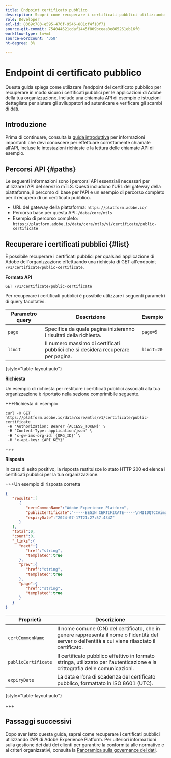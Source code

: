 ```yaml
---
title: Endpoint certificato pubblico
description: Scopri come recuperare i certificati pubblici utilizzando l’endpoint /public-certificate dell’API del servizio MTLS.
role: Developer
exl-id: 8369c783-e595-476f-9546-801cf4f10f71
source-git-commit: 754044621cdaf1445f809bceaa3e865261eb16f0
workflow-type: tm+mt
source-wordcount: '358'
ht-degree: 3%

---
```


# Endpoint di certificato pubblico

Questa guida spiega come utilizzare l’endpoint del certificato pubblico per recuperare in modo sicuro i certificati pubblici per le applicazioni di Adobe della tua organizzazione. Include una chiamata API di esempio e istruzioni dettagliate per aiutare gli sviluppatori ad autenticare e verificare gli scambi di dati.

## Introduzione

Prima di continuare, consulta la [guida introduttiva](./getting-started.md) per informazioni importanti che devi conoscere per effettuare correttamente chiamate all&#39;API, incluse le intestazioni richieste e la lettura delle chiamate API di esempio.

## Percorsi API {#paths}

Le seguenti informazioni sono i percorsi API essenziali necessari per utilizzare l’API del servizio mTLS. Questi includono l’URL del gateway della piattaforma, il percorso di base per l’API e un esempio di percorso completo per il recupero di un certificato pubblico.

- URL del gateway della piattaforma: `https://platform.adobe.io/`
- Percorso base per questa API: `/data/core/mtls`
- Esempio di percorso completo: `https://platform.adobe.io/data/core/mtls/v1/certificate/public-certificate`

## Recuperare i certificati pubblici {#list}

È possibile recuperare i certificati pubblici per qualsiasi applicazione di Adobe dell&#39;organizzazione effettuando una richiesta di GET all&#39;endpoint `/v1/certificate/public-certificate`.

**Formato API**

```http
GET /v1/certificate/public-certificate
```

Per recuperare i certificati pubblici è possibile utilizzare i seguenti parametri di query facoltativi.

| Parametro query | Descrizione | Esempio |
| --------------- | ----------- | ------- |
| `page` | Specifica da quale pagina inizieranno i risultati della richiesta. | `page=5` |
| `limit` | Il numero massimo di certificati pubblici che si desidera recuperare per pagina. | `limit=20` |

{style="table-layout:auto"}

**Richiesta**

Un esempio di richiesta per restituire i certificati pubblici associati alla tua organizzazione è riportato nella sezione comprimibile seguente.

+++Richiesta di esempio

```shell
curl -X GET https://platform.adobe.io/data/core/mtls/v1/certificate/public-certificate
 -H 'Authorization: Bearer {ACCESS_TOKEN}' \
 -H 'Content-Type: application/json' \
 -H 'x-gw-ims-org-id: {ORG_ID}' \
 -H 'x-api-key: {API_KEY}' 
```

+++

**Risposta**

In caso di esito positivo, la risposta restituisce lo stato HTTP 200 ed elenca i certificati pubblici per la tua organizzazione.

+++Un esempio di risposta corretta

```json
{
   "results":[
      {
         "certCommonName":"Adobe Experience Platform",
         "publicCertificate":"-----BEGIN CERTIFICATE-----\nMIIDQTCCAimgAwIBAgITBmyfACAfma......KJY5u89CjAwj\n-----END CERTIFICATE-----",
         "expiryDate":"2024-07-17T21:27:57.434Z"
      }
   ],
   "total":0,
   "count":0,
   "_links":{
      "next":{
         "href":"string",
         "templated":true
      },
      "prev":{
         "href":"string",
         "templated":true
      },
      "page":{
         "href":"string",
         "templated":true
      }
   }
}
```

| Proprietà | Descrizione |
| --- | --- |
| `certCommonName` | Il nome comune (CN) del certificato, che in genere rappresenta il nome o l’identità del server o dell’entità a cui viene rilasciato il certificato. |
| `publicCertificate` | Il certificato pubblico effettivo in formato stringa, utilizzato per l&#39;autenticazione e la crittografia delle comunicazioni. |
| `expiryDate` | La data e l’ora di scadenza del certificato pubblico, formattato in ISO 8601 (UTC). |

{style="table-layout:auto"}

+++

## Passaggi successivi

Dopo aver letto questa guida, saprai come recuperare i certificati pubblici utilizzando l’API di Adobe Experience Platform. Per ulteriori informazioni sulla gestione dei dati dei clienti per garantire la conformità alle normative e ai criteri organizzativi, consulta la [Panoramica sulla governance dei dati](../home.md).

<!-- To test this API call, navigate to the [MTLS API reference page]() to interact with the Experience Platform API endpoints. -->

<!-- Add link after developer page is live -->
